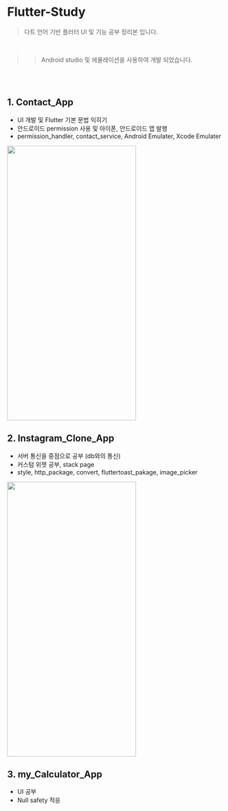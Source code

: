 # Flutter-Study
>다트 언어 기반 플러터 UI 및 기능 공부 정리본 입니다.

<br>

>>Android studio 및 에뮬레이션을 사용하여 개발 되었습니다.


<br><br>
## 1. Contact_App
* UI 개발 및 Flutter 기본 문법 익히기<br>
* 안드로이드 permission 사용 및 아이폰, 안드로이드 앱 발행
* permission_handler, contact_service, Android Emulater, Xcode Emulater

<img src="/image_md/Contact_App.gif" width="300" height="640"/>

## 2. Instagram_Clone_App
* 서버 통신을 중점으로 공부 (db와의 통신)
* 커스텀 위젯 공부, stack page
* style, http_package, convert, fluttertoast_pakage, image_picker

<img src="/image_md/Instagram_alpha.gif" width="300" height="640"/>

## 3. my_Calculator_App
* UI 공부
* Null safety 적응
